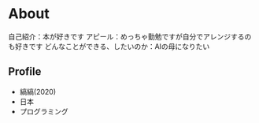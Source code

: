 # About
自己紹介：本が好きです
アピール：めっちゃ勤勉ですが自分でアレンジするのも好きです
どんなことができる、したいのか：AIの母になりたい

## Profile
- 縞縞(2020)
- 日本
- プログラミング 

